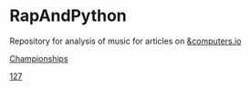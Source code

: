 # RapAndPython


Repository for analysis of music for articles on [&computers.io](https://andcomputers.io)


[Championships](https://andcomputers.io/meek-mill-championship/)

[127](https://andcomputers.io/127)
